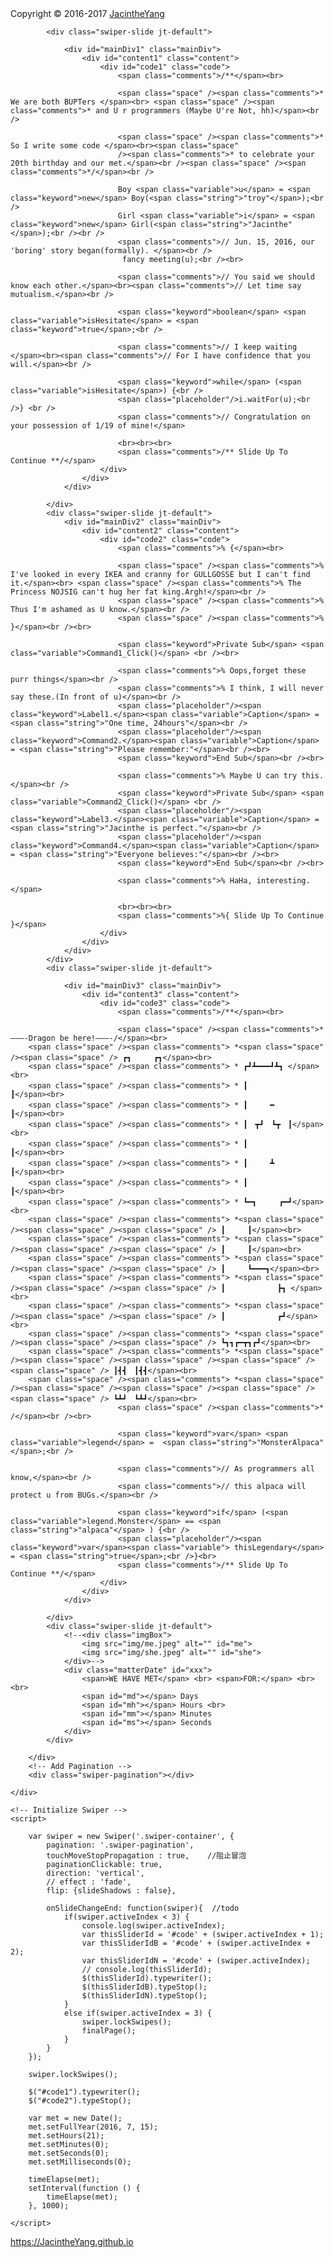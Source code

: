 <!DOCTYPE html>
<html lang="en">

<head>
    <title>Happy Birthday To Troy</title>
    <meta http-equiv="content-type" content="text/html; charset=UTF-8" />
    <meta name="viewport" id="viewport" content="width=device-width,initial-scale=1.0, minimum-scale=1.0, maximum-scale=1.0, user-scalable=no">
    <meta name="format-detection" content="telephone=no" />
    <meta name="viewport" content="width=device-width, initial-scale=1">
    <script src="https://cdn.bootcss.com/jquery/2.1.2/jquery.js"></script>
    <link href="css/style.css" rel="stylesheet">
    <link href="css/default.css" rel="stylesheet">
    <link href="css/swiper-3.3.1.min.css" rel="stylesheet">
    <script src="js/functions.js"></script>
    <script src="js/countUp.js"></script>
    <!--<script src="js/garden.js"></script>-->
    <script src="js/swiper-3.3.1.jquery.min.js"></script>
</head>

<body>
    <div class="footerMain">
        <div id="elapseClock"></div>
        <div class="footer">Copyright &copy; 2016-2017 <a href="https://JacintheYang.github.io">JacintheYang</a></div>
    </div>
    <!-- Swiper -->
    <div class="swiper-container">
        <div class="swiper-wrapper">

            <div class="swiper-slide jt-default">

                <div id="mainDiv1" class="mainDiv">
                    <div id="content1" class="content">
                        <div id="code1" class="code">
                            <span class="comments">/**</span><br>

                            <span class="space" /><span class="comments">* We are both BUPTers </span><br> <span class="space" /><span class="comments">* and U r programmers (Maybe U're Not, hh)</span><br />

                            <span class="space" /><span class="comments">* So I write some code </span><br><span class="space"
                            /><span class="comments">* to celebrate your 20th birthday and our met.</span><br /><span class="space" /><span class="comments">*/</span><br />
                            
                            Boy <span class="variable">u</span> = <span class="keyword">new</span> Boy(<span class="string">"troy"</span>);<br />
                            Girl <span class="variable">i</span> = <span class="keyword">new</span> Girl(<span class="string">"Jacinthe"</span>);<br /><br />
                            <span class="comments">// Jun. 15, 2016, our 'boring' story began(formally). </span><br />
                             fancy meeting(u);<br /><br>

                            <span class="comments">// You said we should know each other.</span><br><span class="comments">// Let time say mutualism.</span><br />

                            <span class="keyword">boolean</span> <span class="variable">isHesitate</span> = <span class="keyword">true</span>;<br />

                            <span class="comments">// I keep waiting </span><br><span class="comments">// For I have confidence that you will.</span><br />
                            
                            <span class="keyword">while</span> (<span class="variable">isHesitate</span>) {<br />
                            <span class="placeholder"/>i.waitFor(u);<br />} <br />
                            <span class="comments">// Congratulation on your possession of 1/19 of mine!</span>

                            <br><br><br>
                            <span class="comments">/** Slide Up To Continue **/</span>
                        </div>
                    </div>
                </div>

            </div>
            <div class="swiper-slide jt-default">
                <div id="mainDiv2" class="mainDiv">
                    <div id="content2" class="content">
                        <div id="code2" class="code">
                            <span class="comments">% {</span><br>

                            <span class="space" /><span class="comments">% I've looked in every IKEA and cranny for GULLGOSSE but I can't find it.</span><br> <span class="space" /><span class="comments">% The Princess NOJSIG can't hug her fat king.Argh!</span><br />
                            <span class="space" /><span class="comments">% Thus I'm ashamed as U know.</span><br />
                            <span class="space" /><span class="comments">% }</span><br /><br>
                            
                            <span class="keyword">Private Sub</span> <span class="variable">Command1_Click()</span> <br /><br>

                            <span class="comments">% Oops,forget these purr things</span><br />
                            <span class="comments">% I think, I will never say these.(In front of u)</span><br />
                            <span class="placeholder"/><span class="keyword">Label1.</span><span class="variable">Caption</span> = <span class="string">"One time, 24hours"</span><br />
                            <span class="placeholder"/><span class="keyword">Command2.</span><span class="variable">Caption</span> = <span class="string">"Please remember:"</span><br /><br>
                            <span class="keyword">End Sub</span><br /><br>

                            <span class="comments">% Maybe U can try this.</span><br />
                            <span class="keyword">Private Sub</span> <span class="variable">Command2_Click()</span> <br />
                            <span class="placeholder"/><span class="keyword">Label3.</span><span class="variable">Caption</span> = <span class="string">"Jacinthe is perfect."</span><br />
                            <span class="placeholder"/><span class="keyword">Command4.</span><span class="variable">Caption</span> = <span class="string">"Everyone believes:"</span><br /><br>
                            <span class="keyword">End Sub</span><br /><br>

                            <span class="comments">% HaHa, interesting.</span>

                            <br><br><br>
                            <span class="comments">%{ Slide Up To Continue }</span>
                        </div>
                    </div>
                </div>
            </div>
            <div class="swiper-slide jt-default">

                <div id="mainDiv3" class="mainDiv">
                    <div id="content3" class="content">
                        <div id="code3" class="code">
                            <span class="comments">/**</span><br>

                            <span class="space" /><span class="comments">*———-Dragon be here!———-/</span><br>
        <span class="space" /><span class="comments"> *<span class="space" /><span class="space" /> ┏┓　　　┏┓</span><br>
        <span class="space" /><span class="comments"> * ┏┛┻━━━┛┻┓ </span><br>
        <span class="space" /><span class="comments"> * ┃　　　　　　　┃</span><br>
        <span class="space" /><span class="comments"> * ┃　　　━　　　┃</span><br>
        <span class="space" /><span class="comments"> * ┃　┳┛　┗┳　┃</span><br>
        <span class="space" /><span class="comments"> * ┃　　　　　　　┃</span><br>
        <span class="space" /><span class="comments"> * ┃　　　┻　　　┃</span><br>
        <span class="space" /><span class="comments"> * ┃　　　　　　　┃</span><br>
        <span class="space" /><span class="comments"> * ┗━┓　　　┏━┛</span><br>
        <span class="space" /><span class="comments"> *<span class="space" /><span class="space" /><span class="space" /> ┃　　　┃</span><br>
        <span class="space" /><span class="comments"> *<span class="space" /><span class="space" /><span class="space" /> ┃　　　┃</span><br>
        <span class="space" /><span class="comments"> *<span class="space" /><span class="space" /><span class="space" /> ┃　　　┗━━━┓</span><br>
        <span class="space" /><span class="comments"> *<span class="space" /><span class="space" /><span class="space" /> ┃　　　　　　　┣┓ </span><br>
        <span class="space" /><span class="comments"> *<span class="space" /><span class="space" /><span class="space" /> ┃　　　　　　　┏┛</span><br>
        <span class="space" /><span class="comments"> *<span class="space" /><span class="space" /><span class="space" /> ┗┓┓┏━┳┓┏┛</span><br>
        <span class="space" /><span class="comments"> *<span class="space" /><span class="space" /><span class="space" /><span class="space" /><span class="space" /> ┃┫┫　┃┫┫</span><br>
        <span class="space" /><span class="comments"> *<span class="space" /><span class="space" /><span class="space" /><span class="space" /><span class="space" /> ┗┻┛　┗┻┛</span><br>
                            <span class="space" /><span class="comments">* /</span><br /><br>
                            
                            <span class="keyword">var</span> <span class="variable">legend</span> =  <span class="string">"MonsterAlpaca"</span>;<br />

                            <span class="comments">// As programmers all know,</span><br />
                            <span class="comments">// this alpaca will protect u from BUGs.</span><br />

                            <span class="keyword">if</span> (<span class="variable">legend.Monster</span> == <span class="string">"alpaca"</span> ) {<br />
                            <span class="placeholder"/><span class="keyword">var</span><span class="variable"> thisLegendary</span> = <span class="string">true</span>;<br />}<br>
                            <span class="comments">/** Slide Up To Continue **/</span>
                        </div>
                    </div>
                </div>

            </div>
            <div class="swiper-slide jt-default">
                <!--<div class="imgBox">
                    <img src="img/me.jpeg" alt="" id="me">
                    <img src="img/she.jpeg" alt="" id="she">
                </div>-->
                <div class="matterDate" id="xxx">
                    <span>WE HAVE MET</span> <br> <span>FOR:</span> <br><br>
                    <span id="md"></span> Days
                    <span id="mh"></span> Hours <br>
                    <span id="mm"></span> Minutes
                    <span id="ms"></span> Seconds
                </div>
            </div>

        </div>
        <!-- Add Pagination -->
        <div class="swiper-pagination"></div>

    </div>

    <!-- Initialize Swiper -->
    <script>

        var swiper = new Swiper('.swiper-container', {
            pagination: '.swiper-pagination',
            touchMoveStopPropagation : true,    //阻止冒泡
            paginationClickable: true,
            direction: 'vertical',
            // effect : 'fade',
            flip: {slideShadows : false},

            onSlideChangeEnd: function(swiper){  //todo
                if(swiper.activeIndex < 3) {
                    console.log(swiper.activeIndex);
                    var thisSliderId = '#code' + (swiper.activeIndex + 1);
                    var thisSliderIdB = '#code' + (swiper.activeIndex + 2);
                    var thisSliderIdN = '#code' + (swiper.activeIndex);
                    // console.log(thisSliderId);
                    $(thisSliderId).typewriter();
                    $(thisSliderIdB).typeStop();
                    $(thisSliderIdN).typeStop();
                }
                else if(swiper.activeIndex = 3) {
                    swiper.lockSwipes();
                    finalPage();
                }
            }
        });

        swiper.lockSwipes();

        $("#code1").typewriter();
        $("#code2").typeStop();

        var met = new Date();
        met.setFullYear(2016, 7, 15);
        met.setHours(21);
        met.setMinutes(0);
        met.setSeconds(0);
        met.setMilliseconds(0);

        timeElapse(met);
        setInterval(function () {
            timeElapse(met);
        }, 1000);

    </script>
</body>

</html>




https://JacintheYang.github.io
